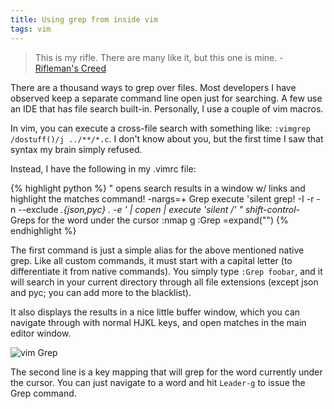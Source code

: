 ```yaml
---
title: Using grep from inside vim
tags: vim
---
```


> This is my rifle. There are many like it, but this one is mine.  - [Rifleman's Creed](http://en.wikipedia.org/wiki/Rifleman's_Creed)

There are a thousand ways to grep over files. Most developers I have observed keep a separate command line open just for searching. A few use an IDE that has file search built-in. Personally, I use a couple of vim macros.

In vim, you can execute a cross-file search with something like: `:vimgrep /dostuff()/j ../**/*.c`. I don't know about you, but the first time I saw that syntax my brain simply refused.

Instead, I have the following in my .vimrc file:

{% highlight python %}
" opens search results in a window w/ links and highlight the matches
command! -nargs=+ Grep execute 'silent grep! -I -r -n --exclude *.{json,pyc} . -e <args>' | copen | execute 'silent /<args>'
" shift-control-* Greps for the word under the cursor
:nmap <leader>g :Grep <c-r>=expand("<cword>")<cr><cr>
{% endhighlight %}

The first command is just a simple alias for the above mentioned native grep. Like all custom commands, it must start with a capital letter (to differentiate it from native commands). You simply type `:Grep foobar`, and it will search in your current directory through all file extensions (except json and pyc; you can add more to the blacklist).

It also displays the results in a nice little buffer window, which you can navigate through with normal HJKL keys, and open matches in the main editor window.

![vim Grep](/blog/images/vimgrep.png)

The second line is a key mapping that will grep for the word currently under the cursor. You can just navigate to a word and hit `Leader-g` to issue the Grep command.

